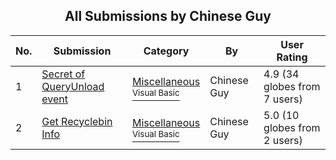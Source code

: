 ﻿<div align="center">

## All Submissions by Chinese Guy

</div>

No.  | Submission | Category | By   | User Rating
---- | ---------- | -------- | ---- | -----------
1 | [Secret of QueryUnload event<br />](https://github.com/Planet-Source-Code/chinese-guy-secret-of-queryunload-event__1-45905) | [Miscellaneous<br /><sup>Visual Basic</sup>](../ByCategory/miscellaneous__1-1.md) | Chinese Guy | 4.9 (34 globes from 7 users)
2 | [Get Recyclebin Info<br />](https://github.com/Planet-Source-Code/chinese-guy-get-recyclebin-info__1-45806) | [Miscellaneous<br /><sup>Visual Basic</sup>](../ByCategory/miscellaneous__1-1.md) | Chinese Guy | 5.0 (10 globes from 2 users)

